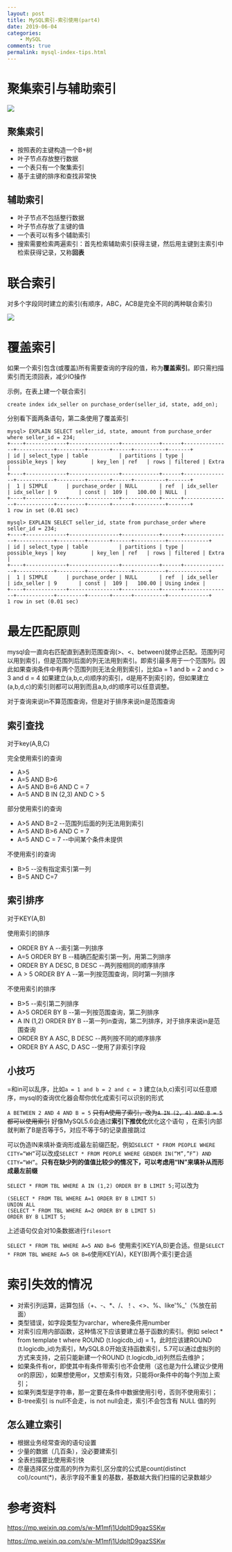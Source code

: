 ```yaml
---
layout: post
title: MySQL索引-索引使用(part4)
date: 2019-06-04
categories:
    - MySQL
comments: true
permalink: mysql-index-tips.html
---
```


# 聚集索引与辅助索引

![](/assets/images/posts/mysql-index/index-1.png)

## 聚集索引

- 按照表的主键构造一个B+树
- 叶子节点存放整行数据
- 一个表只有一个聚集索引
- 基于主键的排序和查找非常快

## 辅助索引

- 叶子节点不包括整行数据
- 叶子节点存放了主键的值
- 一个表可以有多个辅助索引
- 搜索需要检索两遍索引：首先检索辅助索引获得主键，然后用主键到主索引中检索获得记录，又称**回表**

# 联合索引
对多个字段同时建立的索引(有顺序，ABC，ACB是完全不同的两种联合索引)

![](/assets/images/posts/mysql-index/index-2.png)

# 覆盖索引
如果一个索引包含(或覆盖)所有需要查询的字段的值，称为**覆盖索引**。即只需扫描索引而无须回表，减少IO操作

示例，在表上建一个联合索引

```
create index idx_seller on purchase_order(seller_id, state, add_on);
```

分别看下面两条语句，第二条使用了覆盖索引

```
mysql> EXPLAIN SELECT seller_id, state, amount from purchase_order where seller_id = 234;
+----+-------------+----------------+------------+------+---------------+------------+---------+-------+------+----------+-------+
| id | select_type | table          | partitions | type | possible_keys | key        | key_len | ref   | rows | filtered | Extra |
+----+-------------+----------------+------------+------+---------------+------------+---------+-------+------+----------+-------+
|  1 | SIMPLE      | purchase_order | NULL       | ref  | idx_seller    | idx_seller | 9       | const |  109 |   100.00 | NULL  |
+----+-------------+----------------+------------+------+---------------+------------+---------+-------+------+----------+-------+
1 row in set (0.01 sec)

mysql> EXPLAIN SELECT seller_id, state from purchase_order where seller_id = 234;
+----+-------------+----------------+------------+------+---------------+------------+---------+-------+------+----------+-------------+
| id | select_type | table          | partitions | type | possible_keys | key        | key_len | ref   | rows | filtered | Extra       |
+----+-------------+----------------+------------+------+---------------+------------+---------+-------+------+----------+-------------+
|  1 | SIMPLE      | purchase_order | NULL       | ref  | idx_seller    | idx_seller | 9       | const |  109 |   100.00 | Using index |
+----+-------------+----------------+------------+------+---------------+------------+---------+-------+------+----------+-------------+
1 row in set (0.01 sec)
```

# 最左匹配原则

mysql会一直向右匹配直到遇到范围查询(>、<、between)就停止匹配。范围列可以用到索引，但是范围列后面的列无法用到索引。即索引最多用于一个范围列。因此如果查询条件中有两个范围列则无法全用到索引，比如a = 1 and b = 2 and c > 3 and d = 4 如果建立(a,b,c,d)顺序的索引，d是用不到索引的，但如果建立(a,b,d,c)的索引则都可以用到而且a,b,d的顺序可以任意调整。

对于查询来说in不算范围查询，但是对于排序来说in是范围查询

## 索引查找
对于key(A,B,C)

完全使用索引的查询

- A>5
- A=5 AND B>6
- A=5 AND B=6 AND C = 7
- A=5 AND B IN (2,3) AND C > 5

部分使用索引的查询

- A>5 AND B=2 --范围列后面的列无法用到索引
- A=5 AND B>6 AND C = 7
- A=5 AND C = 7 --中间某个条件未提供

不使用索引的查询

- B>5 --没有指定索引第一列
- B=5 AND C=7

## 索引排序
对于KEY(A,B)

使用索引的排序

- ORDER BY A --索引第一列排序
- A=5 ORDER BY B --精确匹配索引第一列，用第二列排序
- ORDER BY A DESC, B DESC --两列按相同的顺序排序
- A > 5 ORDER BY A --第一列按范围查询，同时第一列排序

不使用索引的排序

- B>5 --索引第二列排序
- A>5 ORDER BY B --第一列按范围查询，第二列排序
- A IN (1,2) ORDER BY B --第一列in查询，第二列排序，对于排序来说in是范围查询
- ORDER BY A ASC, B DESC --两列按不同的顺序排序
- ORDER BY A ASC, D ASC --使用了非索引字段

## 小技巧

=和in可以乱序，比如`a = 1 and b = 2 and c = 3` 建立(a,b,c)索引可以任意顺序，mysql的查询优化器会帮你优化成索引可以识别的形式

`A BETWEEN 2 AND 4 AND B = 5` ~~只有A使用了索引，改为`A IN (2, 4) AND B = 5` 都可以使用索引~~ 好像MySQL5.6会通过**索引下推优化**优化这个语句 ，在索引内部就判断了B是否等于5，对应不等于5的记录直接跳过

可以伪造IN来填补查询形成最左前缀匹配，例如`SELECT * FROM PEOPLE WHERE CITY=“WH”`可以改成`SELECT * FROM PEOPLE WHERE GENDER IN(“M”,”F”) AND CITY=“WH”`。**只有在缺少列的值值比较少的情况下，可以考虑用“IN”来填补从而形成最左前缀**

`SELECT * FROM TBL WHERE A IN (1,2) ORDER BY B LIMIT 5;`可以改为
```
(SELECT * FROM TBL WHERE A=1 ORDER BY B LIMIT 5)
UNION ALL 
(SELECT * FROM TBL WHERE A=2 ORDER BY B LIMIT 5)
ORDER BY B LIMIT 5;
```
上述语句仅会对10条数据进行`filesort`

`SELECT * FROM TBL WHERE A=5 AND B=6 `使用索引KEY(A,B)更合适。但是`SELECT * FROM TBL WHERE A=5 OR B=6`使用KEY(A)，KEY(B)两个索引更合适

# 索引失效的情况

- 对索引列运算，运算包括（+、-、*、/、！、<>、%、like'%_'（%放在前面）
- 类型错误，如字段类型为varchar，where条件用number
- 对索引应用内部函数，这种情况下应该要建立基于函数的索引。例如 select * from template t where ROUND (t.logicdb_id) = 1，此时应该建ROUND (t.logicdb_id)为索引，MySQL8.0开始支持函数索引，5.7可以通过虚拟列的方式来支持，之前只能新建一个ROUND (t.logicdb_id)列然后去维护；
- 如果条件有or，即使其中有条件带索引也不会使用（这也是为什么建议少使用or的原因），如果想使用or，又想索引有效，只能将or条件中的每个列加上索引；
- 如果列类型是字符串，那一定要在条件中数据使用引号，否则不使用索引；
- B-tree索引 is null不会走，is not null会走，索引不会包含有 NULL 值的列

## 怎么建立索引

- 根据业务经常查询的语句设置
- 少量的数据（几百条），没必要建索引
- 全表扫描要比使用索引快
- 尽量选择区分度高的列作为索引,区分度的公式是count(distinct col)/count(*)，表示字段不重复的基数，基数越大我们扫描的记录数越少

# 参考资料
https://mp.weixin.qq.com/s/w-M1mfj1UdpltD9gazSSKw

https://mp.weixin.qq.com/s/w-M1mfj1UdpltD9gazSSKw
